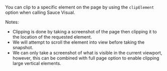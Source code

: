 You can clip to a specific element on the page by using the `clipElement` option when calling Sauce Visual.

Notes:

- Clipping is done by taking a screenshot of the page then clipping it to the location of the requested element.
- We will attempt to scroll the element into view before taking the snapshot.
- We can only take a screenshot of what is visible in the current viewport, however, this can be combined with full page option to enable clipping large vertical elements.
